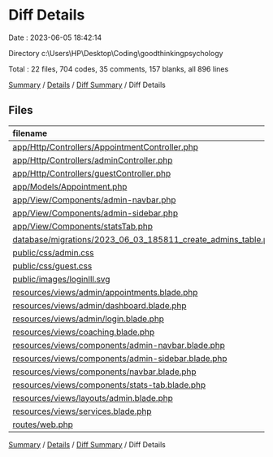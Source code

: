 # Diff Details

Date : 2023-06-05 18:42:14

Directory c:\\Users\\HP\\Desktop\\Coding\\goodthinkingpsychology

Total : 22 files,  704 codes, 35 comments, 157 blanks, all 896 lines

[Summary](results.md) / [Details](details.md) / [Diff Summary](diff.md) / Diff Details

## Files
| filename | language | code | comment | blank | total |
| :--- | :--- | ---: | ---: | ---: | ---: |
| [app/Http/Controllers/AppointmentController.php](/app/Http/Controllers/AppointmentController.php) | PHP | 11 | 0 | 6 | 17 |
| [app/Http/Controllers/adminController.php](/app/Http/Controllers/adminController.php) | PHP | 12 | 0 | 7 | 19 |
| [app/Http/Controllers/guestController.php](/app/Http/Controllers/guestController.php) | PHP | 1 | 0 | -1 | 0 |
| [app/Models/Appointment.php](/app/Models/Appointment.php) | PHP | 8 | 0 | 4 | 12 |
| [app/View/Components/admin-navbar.php](/app/View/Components/admin-navbar.php) | PHP | 15 | 7 | 5 | 27 |
| [app/View/Components/admin-sidebar.php](/app/View/Components/admin-sidebar.php) | PHP | 15 | 6 | 10 | 31 |
| [app/View/Components/statsTab.php](/app/View/Components/statsTab.php) | PHP | 19 | 6 | 5 | 30 |
| [database/migrations/2023_06_03_185811_create_admins_table.php](/database/migrations/2023_06_03_185811_create_admins_table.php) | PHP | 21 | 6 | 4 | 31 |
| [public/css/admin.css](/public/css/admin.css) | CSS | 309 | 8 | 49 | 366 |
| [public/css/guest.css](/public/css/guest.css) | CSS | 73 | 0 | 15 | 88 |
| [public/images/loginIll.svg](/public/images/loginIll.svg) | XML | 1 | 0 | 0 | 1 |
| [resources/views/admin/appointments.blade.php](/resources/views/admin/appointments.blade.php) | PHP | 3 | 0 | 4 | 7 |
| [resources/views/admin/dashboard.blade.php](/resources/views/admin/dashboard.blade.php) | PHP | 25 | 0 | 14 | 39 |
| [resources/views/admin/login.blade.php](/resources/views/admin/login.blade.php) | PHP | 38 | 0 | 4 | 42 |
| [resources/views/coaching.blade.php](/resources/views/coaching.blade.php) | PHP | 9 | 0 | 4 | 13 |
| [resources/views/components/admin-navbar.blade.php](/resources/views/components/admin-navbar.blade.php) | PHP | 33 | 0 | 5 | 38 |
| [resources/views/components/admin-sidebar.blade.php](/resources/views/components/admin-sidebar.blade.php) | PHP | 65 | 0 | 15 | 80 |
| [resources/views/components/navbar.blade.php](/resources/views/components/navbar.blade.php) | PHP | -11 | 0 | -2 | -13 |
| [resources/views/components/stats-tab.blade.php](/resources/views/components/stats-tab.blade.php) | PHP | 14 | 0 | 3 | 17 |
| [resources/views/layouts/admin.blade.php](/resources/views/layouts/admin.blade.php) | PHP | 31 | 0 | 3 | 34 |
| [resources/views/services.blade.php](/resources/views/services.blade.php) | PHP | 7 | 0 | -1 | 6 |
| [routes/web.php](/routes/web.php) | PHP | 5 | 2 | 4 | 11 |

[Summary](results.md) / [Details](details.md) / [Diff Summary](diff.md) / Diff Details
